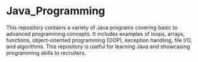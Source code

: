 # Java_Programming
This repository contains a variety of Java programs covering basic to advanced programming concepts. It includes examples of loops, arrays, functions, object-oriented programming (OOP), exception handling, file I/O, and algorithms. This repository is useful for learning Java and showcasing programming skills to recruiters.
